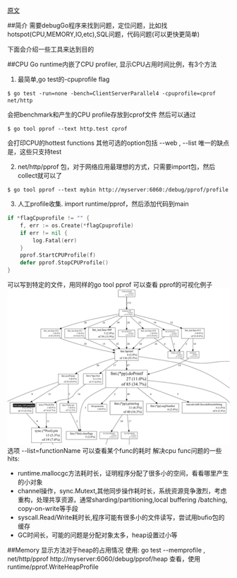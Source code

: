 [原文](https://software.intel.com/en-us/blogs/2014/05/10/debugging-performance-issues-in-go-programs)

##简介
需要debugGo程序来找到问题，定位问题，比如找hotspot(CPU,MEMORY,IO,etc),SQL问题，代码问题(可以更快更简单)

下面会介绍一些工具来达到目的

##CPU
Go runtime内嵌了CPU profiler, 显示CPU占用时间比例，有3个方法
1. 最简单,go test的-cpuprofile flag
```text
$ go test -run=none -bench=ClientServerParallel4 -cpuprofile=cprof net/http
``` 
会把benchmark和产生的CPU profile存放到cprof文件
然后可以通过
```text
$ go tool pprof --text http.test cprof
```
会打印CPU的hottest functions
其他可选的option包括 --web , --list 
唯一的缺点是，这些只支持test

2. net/http/pprof 包，对于网络应用最理想的方式，只需要import包，然后collect就可以了
```text
$ go tool pprof --text mybin http://myserver:6060:/debug/pprof/profile

```
3. 人工profile收集. import runtime/pprof，然后添加代码到main
```go
if *flagCpuprofile != "" {
    f, err := os.Create(*flagCpuprofile)
    if err != nil {
        log.Fatal(err)
    }
    pprof.StartCPUProfile(f)
    defer pprof.StopCPUProfile()
}
```
可以写到特定的文件，用同样的go tool pprof 可以查看
pprof的可视化例子![](images/cpu_profile.png)
选项 --list=functionName 可以查看某个func的耗时
解决cpu func问题的一些hits:
* runtime.mallocgc方法耗时长，证明程序分配了很多小的空间，看看哪里产生的小对象
* channel操作，sync.Mutext,其他同步操作耗时长，系统资源竞争激烈，考虑重构，处理共享资源，通常sharding/partitioning,local buffering
/batching, copy-on-write等手段
* syscall.Read/Write耗时长,程序可能有很多小的文件读写，尝试用bufio包的缓存
* GC时间长，可能的问题是分配对象太多，heap设置过小等

##Memory
显示方法对于heap的占用情况
使用: go test --memprofile , net/http/pprof http://myserver:6060/debug/pprof/heap 查看，使用 runtime/pprof.WriteHeapProfile






